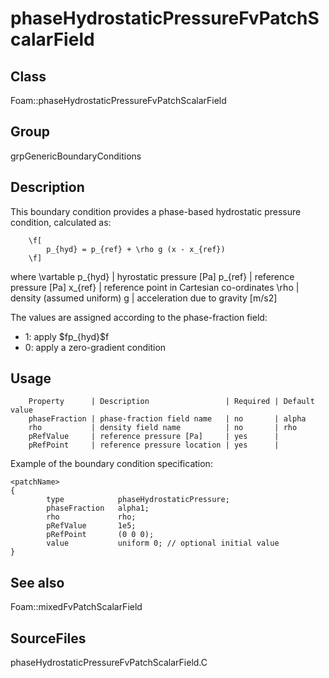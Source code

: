 # phaseHydrostaticPressureFvPatchScalarField 
## Class
Foam::phaseHydrostaticPressureFvPatchScalarField

## Group
grpGenericBoundaryConditions

## Description
This boundary condition provides a phase-based hydrostatic pressure
condition, calculated as:

        \f[
            p_{hyd} = p_{ref} + \rho g (x - x_{ref})
        \f]

where
\vartable
        p_{hyd} | hyrostatic pressure [Pa]
        p_{ref} | reference pressure [Pa]
        x_{ref} | reference point in Cartesian co-ordinates
        \rho    | density (assumed uniform)
        g       | acceleration due to gravity [m/s2]


The values are assigned according to the phase-fraction field:
- 1: apply \$fp_{hyd}\$f
- 0: apply a zero-gradient condition

## Usage

        Property      | Description                 | Required | Default value
        phaseFraction | phase-fraction field name   | no       | alpha
        rho           | density field name          | no       | rho
        pRefValue     | reference pressure [Pa]     | yes      |
        pRefPoint     | reference pressure location | yes      |


Example of the boundary condition specification:
```
<patchName>
{
        type            phaseHydrostaticPressure;
        phaseFraction   alpha1;
        rho             rho;
        pRefValue       1e5;
        pRefPoint       (0 0 0);
        value           uniform 0; // optional initial value
}
```

## See also
Foam::mixedFvPatchScalarField

## SourceFiles
phaseHydrostaticPressureFvPatchScalarField.C

